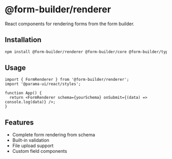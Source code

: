 # @form-builder/renderer

React components for rendering forms from the form builder.

## Installation

```bash
npm install @form-builder/renderer @form-builder/core @form-builder/types @parama-ui/react react react-dom
```

## Usage

```tsx
import { FormRenderer } from '@form-builder/renderer';
import '@parama-ui/react/styles';

function App() {
  return <FormRenderer schema={yourSchema} onSubmit={(data) => console.log(data)} />;
}
```

## Features

- Complete form rendering from schema
- Built-in validation
- File upload support
- Custom field components
